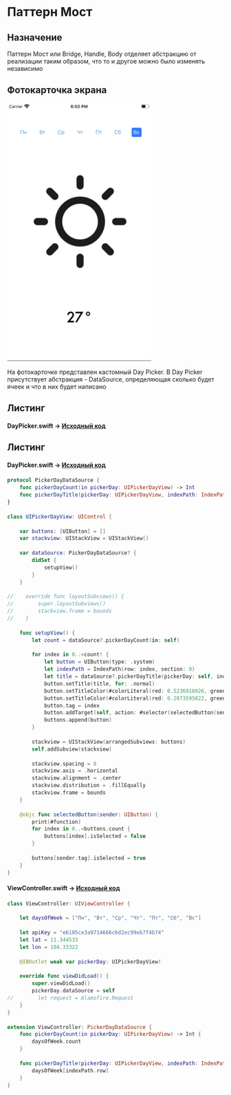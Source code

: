 # Паттерн Мост 

## Назначение

Паттерн Мост или Bridge, Handle, Body отделяет абстракцию от реализации таким образом, 
что то и другое можно было изменять независимо

## Фотокарточка экрана

![Фотокарточка](https://github.com/timoninas/design-patterns/blob/master/Structural%20Patterns/Bridge/screen.png)

На фотокарточке представлен кастомный Day Picker. В Day Picker присутствует абстракция - DataSource, определяющая
сколько будет ячеек и что в них будет написано

## Листинг 

#### DayPicker.swift -> [Исходный код](https://github.com/timoninas/design-patterns/blob/master/Structural%20Patterns/Bridge/DayPicker.swift)

## Листинг 

#### DayPicker.swift -> [Исходный код](https://github.com/timoninas/design-patterns/blob/master/Structural%20Patterns/Bridge/DayPicker.swift)

```Swift
protocol PickerDayDataSource {
    func pickerDayCount(in pickerDay: UIPickerDayView) -> Int
    func pickerDayTitle(pickerDay: UIPickerDayView, indexPath: IndexPath) -> String
}

class UIPickerDayView: UIControl {
    
    var buttons: [UIButton] = []
    var stackview: UIStackView = UIStackView()
    
    var dataSource: PickerDayDataSource? {
        didSet {
            setupView()
        }
    }
    
//    override func layoutSubviews() {
//        super.layoutSubviews()
//        stackview.frame = bounds
//    }
    
    func setupView() {
        let count = dataSource?.pickerDayCount(in: self)
        
        for index in 0..<count! {
            let button = UIButton(type: .system)
            let indexPath = IndexPath(row: index, section: 0)
            let title = dataSource?.pickerDayTitle(pickerDay: self, indexPath: indexPath)
            button.setTitle(title, for: .normal)
            button.setTitleColor(#colorLiteral(red: 0.5236918926, green: 0.9591721892, blue: 1, alpha: 1), for: .normal)
            button.setTitleColor(#colorLiteral(red: 0.2073595822, green: 0.6023685336, blue: 0.8753715158, alpha: 1), for: .normal)
            button.tag = index
            button.addTarget(self, action: #selector(selectedButton(sender:)), for: .touchUpInside)
            buttons.append(button)
        }
        
        stackview = UIStackView(arrangedSubviews: buttons)
        self.addSubview(stackview)
        
        stackview.spacing = 8
        stackview.axis = .horizontal
        stackview.alignment = .center
        stackview.distribution = .fillEqually
        stackview.frame = bounds
    }
    
    @objc func selectedButton(sender: UIButton) {
        print(#function)
        for index in 0..<buttons.count {
            buttons[index].isSelected = false
        }
        
        buttons[sender.tag].isSelected = true
    }
}
```

#### ViewController.swift -> [Исходный код](https://github.com/timoninas/design-patterns/blob/master/Structural%20Patterns/Bridge/ViewController.swift)

```Swift
class ViewController: UIViewController {

    let daysOfWeek = ["Пн", "Вт", "Ср", "Чт", "Пт", "Сб", "Вс"]
    
    let apiKey = "e6185ce3a9714666c6d2ec99eb7f4b74"
    let lat = 11.344533
    let lon = 104.33322
    
    @IBOutlet weak var pickerDay: UIPickerDayView!
    
    override func viewDidLoad() {
        super.viewDidLoad()
        pickerDay.dataSource = self
//        let request = Alamofire.Request
    }
}

extension ViewController: PickerDayDataSource {
    func pickerDayCount(in pickerDay: UIPickerDayView) -> Int {
        daysOfWeek.count
    }
    
    func pickerDayTitle(pickerDay: UIPickerDayView, indexPath: IndexPath) -> String {
        daysOfWeek[indexPath.row]
    }
}
```
